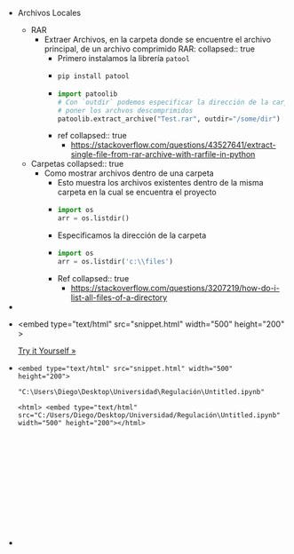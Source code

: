 - Archivos Locales
	- RAR
		- Extraer Archivos, en la carpeta donde se encuentre el archivo principal,  de un archivo comprimido RAR:
		  collapsed:: true
			- Primero instalamos la librería `patool`
			- ``` Python
			  pip install patool
			  ```
			- ``` Python
			  import patoolib
			  # Con `outdir` podemos especificar la dirección de la carpeta en la cual queremos 
			  # poner los archvos descomprimidos
			  patoolib.extract_archive("Test.rar", outdir="/some/dir")
			  ```
			- ref
			  collapsed:: true
				- https://stackoverflow.com/questions/43527641/extract-single-file-from-rar-archive-with-rarfile-in-python
	- Carpetas
	  collapsed:: true
		- Como mostrar archivos dentro de una carpeta
			- Esto muestra los archivos existentes dentro de la misma carpeta en la cual se encuentra el proyecto
			- ``` Python
			  import os
			  arr = os.listdir()
			  ```
			- Especificamos la dirección de la carpeta
			- ``` python
			  import os
			  arr = os.listdir('c:\\files')
			  ```
			- Ref
			  collapsed:: true
				- https://stackoverflow.com/questions/3207219/how-do-i-list-all-files-of-a-directory
-
- <embed type\="text/html" src\="snippet.html" width\="500" height\="200"\>
  
  [Try it Yourself »](https://www.w3schools.com/tags/tryit.asp?filename=tryhtml5_embed_html)
- ``` 
  <embed type="text/html" src="snippet.html" width="500" height="200">
  
  "C:\Users\Diego\Desktop\Universidad\Regulación\Untitled.ipynb"
  
  <html> <embed type="text/html" src="C:/Users/Diego/Desktop/Universidad/Regulación\Untitled.ipynb" width="500" height="200"></html>
  
  ```
- <html> <embed type="text/html" src="C:/Users/Diego/Desktop/Universidad/Regulación\Untitled.ipynb" width="500" height="200"></html>